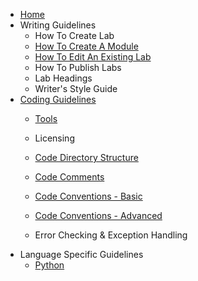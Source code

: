 * [Home](https://github.com/CiscoDevNet/devnet-writing-guidelines/wiki)
* Writing Guidelines
  * How To Create Lab
  * [How To Create A Module](https://github.com/CiscoDevNet/devnet-writing-guidelines/wiki/LL-Modules)
  * [How To Edit An Existing Lab](https://github.com/CiscoDevNet/devnet-writing-guidelines/wiki/how-to-edit-existing-lab)
  * How To Publish Labs
  * Lab Headings
  * Writer's Style Guide
* [Coding Guidelines](https://github.com/CiscoDevNet/devnet-writing-guidelines/wiki/General-Guidelines)
  * [Tools](https://github.com/CiscoDevNet/devnet-writing-guidelines/wiki/Tools)
  * Licensing

  * [Code Directory Structure](https://github.com/CiscoDevNet/devnet-writing-guidelines/wiki/Code-Directory-Structure)
  * [Code Comments](https://github.com/CiscoDevNet/devnet-writing-guidelines/wiki/Code-Comments)
  * [Code Conventions - Basic](https://github.com/CiscoDevNet/devnet-writing-guidelines/wiki/Code-Conventions-Basic)
  * [Code Conventions - Advanced](https://github.com/CiscoDevNet/devnet-writing-guidelines/wiki/Code-Conventions-Advanced)
  * Error Checking & Exception Handling
* Language Specific Guidelines
  * [Python](https://github.com/CiscoDevNet/devnet-writing-guidelines/wiki/Python)
